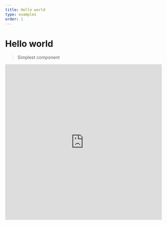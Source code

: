 ```yaml
---
title: Hello world
type: examples
order: 1
---
```


# Hello world

> Simplest component

<iframe width="100%" height="500" src="https://www.webpackbin.com/bins/-KunsGnkyJQitEq8eyUf" allowfullscreen="allowfullscreen" frameborder="0"></iframe>